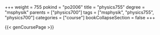 +++
weight = 755
pokind = "po2006"
title = "physics755"
degree = "msphysik"
parents = ["physics700"]
tags = ["msphysik", "physics755", "physics700"]
categories = ["course"]
bookCollapseSection = false
+++

{{< genCoursePage >}}
